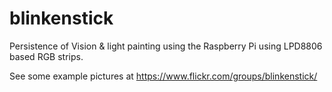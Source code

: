blinkenstick
============

Persistence of Vision & light painting using the Raspberry Pi using LPD8806 based RGB strips.

See some example pictures at https://www.flickr.com/groups/blinkenstick/
